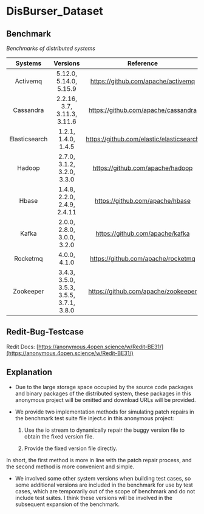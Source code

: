 # DisBurser_Dataset

## Benchmark

*Benchmarks of distributed systems*

| Systems | Versions | Reference | Download URL |
| :----: | :----: | :----: | :----: |
|       Activemq      |       5.12.0, 5.14.0, 5.15.9        |          https://github.com/apache/activemq         | https://activemq.apache.org/download-archives |
|       Cassandra     |       2.2.16, 3.7, 3.11.3, 3.11.6        |          https://github.com/apache/cassandra        | https://archive.apache.org/dist/cassandra/        |
|       Elasticsearch |       1.2.1, 1.4.0, 1.4.5        |          https://github.com/elastic/elasticsearch   | https://github.com/elastic/elasticsearch/tags |
|       Hadoop        |       2.7.0, 3.1.2, 3.2.0, 3.3.0        |          https://github.com/apache/hadoop           | https://archive.apache.org/dist/hadoop/common/ |
|       Hbase         |       1.4.8, 2.2.0, 2.4.9, 2.4.11        |          https://github.com/apache/hbase            | https://archive.apache.org/dist/hbase/ |
|       Kafka         |       2.0.0, 2.8.0, 3.0.0, 3.2.0        |          https://github.com/apache/kafka            | https://kafka.apache.org/downloads |
|       Rocketmq      |       4.0.0, 4.1.0        |          https://github.com/apache/rocketmq         | https://rocketmq.apache.org/download |
|       Zookeeper     |       3.4.3, 3.5.0, 3.5.3, 3.5.5, 3.7.1, 3.8.0        |          https://github.com/apache/zookeeper        |https://github.com/apache/zookeeper/tags|



## Redit-Bug-Testcase

Redit Docs: [https://anonymous.4open.science/w/Redit-BE31/](https://anonymous.4open.science/w/Redit-BE31/)



## Explanation

- Due to the large storage space occupied by the source code packages and binary packages of the distributed system, these packages in this anonymous project will be omitted and download URLs will be provided.

- We provide two implementation methods for simulating patch repairs in the benchmark test suite file inject.c in this anonymous project:

  1. Use the io stream to dynamically repair the buggy version file to obtain the fixed version file.

  2. Provide the fixed version file directly.

In short, the first method is more in line with the patch repair process, and the second method is more convenient and simple.

- We involved some other system versions when building test cases, so some additional versions are included in the benchmark for use by test cases, which are temporarily out of the scope of benchmark and do not include test suites. I think these versions will be involved in the subsequent expansion of the benchmark.

